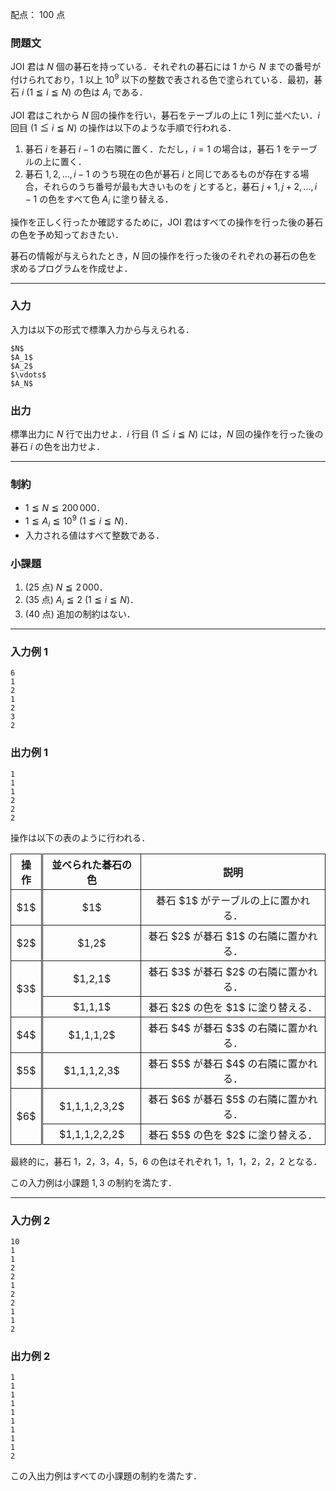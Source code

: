 配点： $100$ 点

### 問題文

JOI 君は $N$ 個の碁石を持っている．それぞれの碁石には $1$ から $N$ までの番号が付けられており，$1$ 以上 $10^9$ 以下の整数で表される色で塗られている．最初，碁石 $i$ ($1 \leqq i \leqq N$) の色は $A_i$ である．

JOI 君はこれから $N$ 回の操作を行い，碁石をテーブルの上に $1$ 列に並べたい．$i$ 回目 ($1 \leqq i \leqq N$) の操作は以下のような手順で行われる．

1. 碁石 $i$ を碁石 $i-1$ の右隣に置く．ただし，$i=1$ の場合は，碁石 $1$ をテーブルの上に置く．
2. 碁石 $1, 2, \dots, i-1$ のうち現在の色が碁石 $i$ と同じであるものが存在する場合，それらのうち番号が最も大きいものを $j$ とすると，碁石 $j+1, j+2, \dots, i-1$ の色をすべて色 $A_i$ に塗り替える．

操作を正しく行ったか確認するために，JOI 君はすべての操作を行った後の碁石の色を予め知っておきたい．

碁石の情報が与えられたとき，$N$ 回の操作を行った後のそれぞれの碁石の色を求めるプログラムを作成せよ．

---

### 入力

入力は以下の形式で標準入力から与えられる．

~~~
$N$
$A_1$
$A_2$
$\vdots$
$A_N$
~~~

### 出力

標準出力に $N$ 行で出力せよ．$i$ 行目 ($1 \leqq i \leqq N$) には，$N$ 回の操作を行った後の碁石 $i$ の色を出力せよ．

---

### 制約
- $1 \leqq N \leqq 200\,000$．
- $1 \leqq A_i \leqq 10^9$ ($1 \leqq i \leqq N$)．
- 入力される値はすべて整数である．


### 小課題

1. ($25$ 点) $N \leqq 2\,000$．
2. ($35$ 点) $A_i \leqq 2$ ($1 \leqq i \leqq N$)．
3. ($40$ 点) 追加の制約はない．

---

### 入力例 1

~~~
6
1
2
1
2
3
2
~~~

### 出力例 1

~~~
1
1
1
2
2
2
~~~

操作は以下の表のように行われる．

<style>
.example-01-table th,
.example-01-table td {
    text-align: center;
    border: solid 1px;
    padding: 4px 8px;
}
.example-01-table tr > *:nth-last-child(3) {
    border-right: double 3px;
}
</style>

<table class="example-01-table">
<thead>
<th>操作</th>
<th>並べられた碁石の色</th>
<th>説明</th>
</thead>
<tbody>
<tr>
	<td>$1$</td>
	<td>$1$</td>
	<td>碁石 $1$ がテーブルの上に置かれる．</td>
</tr>
<tr>
	<td>$2$</td>
	<td>$1,2$</td>
	<td>碁石 $2$ が碁石 $1$ の右隣に置かれる．</td>
</tr>
<tr>
	<td rowspan="2">$3$</td>
	<td>$1,2,1$</td>
	<td>碁石 $3$ が碁石 $2$ の右隣に置かれる．</td>
</tr>
<tr>
	<td>$1,1,1$</td>
	<td>碁石 $2$ の色を $1$ に塗り替える．</td>
</tr>
<tr>
	<td>$4$</td>
	<td>$1,1,1,2$</td>
	<td>碁石 $4$ が碁石 $3$ の右隣に置かれる．</td>
</tr>
<tr>
	<td>$5$</td>
	<td>$1,1,1,2,3$</td>
	<td>碁石 $5$ が碁石 $4$ の右隣に置かれる．</td>
</tr>
<tr>
	<td rowspan="2">$6$</td>
	<td>$1,1,1,2,3,2$</td>
	<td>碁石 $6$ が碁石 $5$ の右隣に置かれる．</td>
</tr>
<tr>
	<td>$1,1,1,2,2,2$</td>
	<td>碁石 $5$ の色を $2$ に塗り替える．</td>
</tr>

</tbody>
</table>


最終的に，碁石 $1$，$2$，$3$，$4$，$5$，$6$ の色はそれぞれ $1$，$1$，$1$，$2$，$2$，$2$ となる．

この入力例は小課題 $1, 3$ の制約を満たす．

---

### 入力例 2

~~~
10
1
1
2
2
1
2
2
1
1
2
~~~

### 出力例 2

~~~
1
1
1
1
1
1
1
1
1
2
~~~

この入出力例はすべての小課題の制約を満たす．
